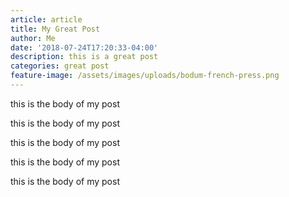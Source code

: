 ```yaml
---
article: article
title: My Great Post
author: Me
date: '2018-07-24T17:20:33-04:00'
description: this is a great post
categories: great post
feature-image: /assets/images/uploads/bodum-french-press.png
---
```

this is the body of my post

this is the body of my post

this is the body of my post

this is the body of my post

this is the body of my post
